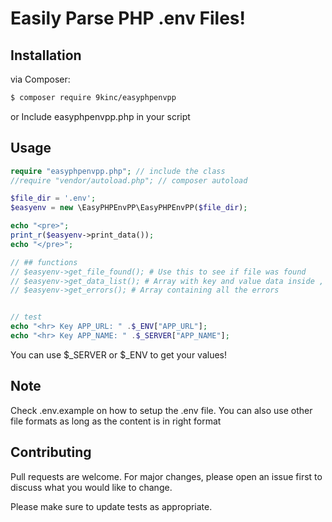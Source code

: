# Easily Parse PHP .env Files!
  
## Installation
via Composer:
```bash
$ composer require 9kinc/easyphpenvpp
```
or
Include easyphpenvpp.php in your script  

## Usage

```php
require "easyphpenvpp.php"; // include the class
//require "vendor/autoload.php"; // composer autoload

$file_dir = '.env';
$easyenv = new \EasyPHPEnvPP\EasyPHPEnvPP($file_dir);  

echo "<pre>";
print_r($easyenv->print_data()); 
echo "</pre>";

// ## functions
// $easyenv->get_file_found(); # Use this to see if file was found
// $easyenv->get_data_list(); # Array with key and value data inside , use for loop to get these values!
// $easyenv->get_errors(); # Array containing all the errors


// test
echo "<hr> Key APP_URL: " .$_ENV["APP_URL"]; 
echo "<hr> Key APP_NAME: " .$_SERVER["APP_NAME"]; 
```

You can use $_SERVER or $_ENV to get your values!

## Note
Check .env.example on how to setup the .env file. You can also use other file formats as long as the content is in right format

## Contributing
Pull requests are welcome. For major changes, please open an issue first to discuss what you would like to change.

Please make sure to update tests as appropriate.
